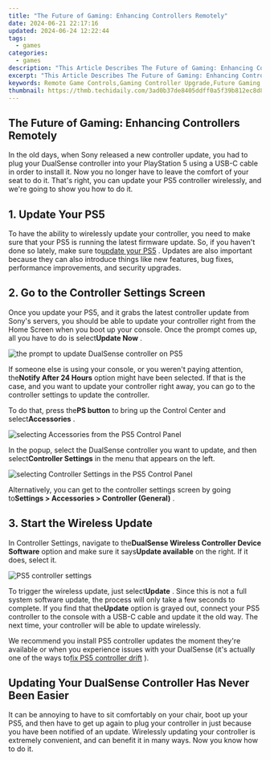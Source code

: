 ```yaml
---
title: "The Future of Gaming: Enhancing Controllers Remotely"
date: 2024-06-21 22:17:16
updated: 2024-06-24 12:22:44
tags:
  - games
categories:
  - games
description: "This Article Describes The Future of Gaming: Enhancing Controllers Remotely"
excerpt: "This Article Describes The Future of Gaming: Enhancing Controllers Remotely"
keywords: Remote Game Controls,Gaming Controller Upgrade,Future Gaming Tech,Enhanced Gaming Controllers,Gaming Innovation,Remote Play Experience,Next-Gen Game Accessories
thumbnail: https://thmb.techidaily.com/3ad0b37de8405ddff0a5f39b812ec8d893ee35987fd8e7537df266174c877eec.jpg
---
```


## The Future of Gaming: Enhancing Controllers Remotely

 In the old days, when Sony released a new controller update, you had to plug your DualSense controller into your PlayStation 5 using a USB-C cable in order to install it. Now you no longer have to leave the comfort of your seat to do it. That's right, you can update your PS5 controller wirelessly, and we're going to show you how to do it.

## 1\. Update Your PS5

 To have the ability to wirelessly update your controller, you need to make sure that your PS5 is running the latest firmware update. So, if you haven't done so lately, make sure to[update your PS5](https://www.makeuseof.com/how-to-update-ps5/) . Updates are also important because they can also introduce things like new features, bug fixes, performance improvements, and security upgrades.

## 2\. Go to the Controller Settings Screen

 Once you update your PS5, and it grabs the latest controller update from Sony's servers, you should be able to update your controller right from the Home Screen when you boot up your console. Once the prompt comes up, all you have to do is select**Update Now** .

![the prompt to update DualSense controller on PS5](https://static1.makeuseofimages.com/wordpress/wp-content/uploads/wm/2023/10/prompt-to-update-dualsense-controller-on-ps5.jpg)

 If someone else is using your console, or you weren't paying attention, the**Notify After 24 Hours** option might have been selected. If that is the case, and you want to update your controller right away, you can go to the controller settings to update the controller.

 To do that, press the**PS button** to bring up the Control Center and select**Accessories** .

![selecting Accessories from the PS5 Control Panel](https://static1.makeuseofimages.com/wordpress/wp-content/uploads/wm/2023/10/selecting-accessories-from-the-ps5-control-panel.jpg)

 In the popup, select the DualSense controller you want to update, and then select**Controller Settings** in the menu that appears on the left.

![selecting Controller Settings in the PS5 Control Panel](https://static1.makeuseofimages.com/wordpress/wp-content/uploads/wm/2023/10/selecting-controller-settings-in-the-ps5-control-panel.jpg)

 Alternatively, you can get to the controller settings screen by going to**Settings > Accessories > Controller (General)** .

## 3\. Start the Wireless Update

 In Controller Settings, navigate to the**DualSense Wireless Controller Device Software** option and make sure it says**Update available** on the right. If it does, select it.

![PS5 controller settings](https://static1.makeuseofimages.com/wordpress/wp-content/uploads/wm/2023/10/ps5-controller-settings.jpg)

 To trigger the wireless update, just select**Update** . Since this is not a full system software update, the process will only take a few seconds to complete. If you find that the**Update** option is grayed out, connect your PS5 controller to the console with a USB-C cable and update it the old way. The next time, your controller will be able to update wirelessly.

 We recommend you install PS5 controller updates the moment they're available or when you experience issues with your DualSense (it's actually one of the ways to[fix PS5 controller drift](https://www.makeuseof.com/fix-drifting-ps5-dualsense-controller/) ).

## Updating Your DualSense Controller Has Never Been Easier

 It can be annoying to have to sit comfortably on your chair, boot up your PS5, and then have to get up again to plug your controller in just because you have been notified of an update. Wirelessly updating your controller is extremely convenient, and can benefit it in many ways. Now you know how to do it.


<ins class="adsbygoogle"
     style="display:block"
     data-ad-format="autorelaxed"
     data-ad-client="ca-pub-7571918770474297"
     data-ad-slot="1223367746"></ins>



<ins class="adsbygoogle"
     style="display:block"
     data-ad-client="ca-pub-7571918770474297"
     data-ad-slot="8358498916"
     data-ad-format="auto"
     data-full-width-responsive="true"></ins>
